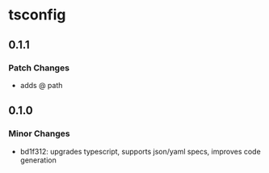 # tsconfig

## 0.1.1

### Patch Changes

- adds @ path

## 0.1.0

### Minor Changes

- bd1f312: upgrades typescript, supports json/yaml specs, improves code generation
